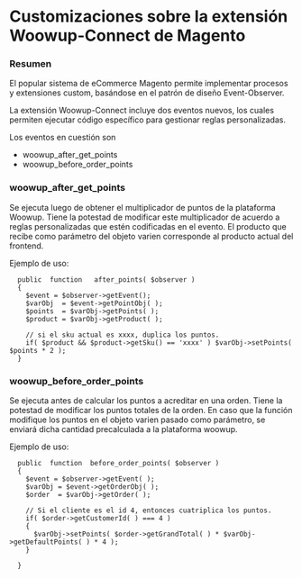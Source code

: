 # Customizaciones sobre la extensión Woowup-Connect de Magento

### Resumen

El popular sistema de eCommerce Magento permite implementar procesos y extensiones custom, basándose en el patrón
de diseño Event-Observer.

La extensión Woowup-Connect incluye dos eventos nuevos, los cuales permiten ejecutar código específico para gestionar
reglas personalizadas.

Los eventos en cuestión son
- woowup_after_get_points
- woowup_before_order_points

### woowup_after_get_points
Se ejecuta luego de obtener el multiplicador de puntos de la plataforma Woowup.
Tiene la potestad de modificar este multiplicador de acuerdo a reglas personalizadas
que estén codificadas en el evento.
El producto que recibe como parámetro del objeto varien corresponde al producto
actual del frontend.
  
Ejemplo de uso:

```
  public  function   after_points( $observer )
  {
    $event = $observer->getEvent();
    $varObj  = $event->getPointObj( );
    $points  = $varObj->getPoints( );
    $product = $varObj->getProduct( );
    
    // si el sku actual es xxxx, duplica los puntos.
    if( $product && $product->getSku() == 'xxxx' ) $varObj->setPoints( $points * 2 );
  }
```

### woowup_before_order_points
  
Se ejecuta antes de calcular los puntos a acreditar en una orden.
Tiene la potestad de modificar los puntos totales de la orden.
En caso que la función modifique los puntos en el objeto varien pasado
como parámetro, se enviará dicha cantidad precalculada a la plataforma woowup.
  
Ejemplo de uso:

```  
  public  function  before_order_points( $observer )
  {
    $event = $observer->getEvent( );
    $varObj = $event->getOrderObj( );
    $order  = $varObj->getOrder( );
    
    // Si el cliente es el id 4, entonces cuatriplica los puntos.
    if( $order->getCustomerId( ) === 4 )
    {
      $varObj->setPoints( $order->getGrandTotal( ) * $varObj->getDefaultPoints( ) * 4 );
    }
    
  }
```
  
